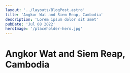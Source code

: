 ```yaml
---
layout: '../layouts/BlogPost.astro'
title: 'Angkor Wat and Siem Reap, Cambodia'
description: 'Lorem ipsum dolor sit amet'
pubDate: 'Jul 08 2022'
heroImage: '/placeholder-hero.jpg'
---
```


# Angkor Wat and Siem Reap, Cambodia

